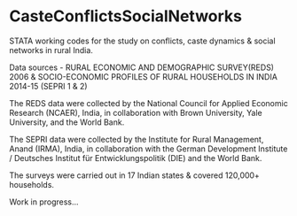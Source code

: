 # CasteConflictsSocialNetworks
STATA working codes for the study on conflicts, caste dynamics &amp; social networks in rural India.

Data sources - RURAL ECONOMIC AND DEMOGRAPHIC SURVEY(REDS) 2006 & SOCIO-ECONOMIC PROFILES OF RURAL HOUSEHOLDS IN INDIA 2014-15 (SEPRI 1 & 2)

The REDS data were collected by the National Council for Applied Economic Research (NCAER), India, in collaboration with Brown University, Yale University, and the World Bank.

The SEPRI data were collected by the Institute for Rural Management, Anand (IRMA), India, in collaboration with the German Development Institute / Deutsches Institut für Entwicklungspolitik (DIE) and the World Bank. 


The surveys were carried out in 17 Indian states & covered 120,000+ households.

Work in progress...


